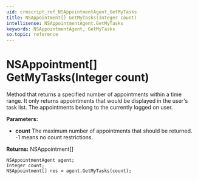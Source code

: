 ```yaml
---
uid: crmscript_ref_NSAppointmentAgent_GetMyTasks
title: NSAppointment[] GetMyTasks(Integer count)
intellisense: NSAppointmentAgent.GetMyTasks
keywords: NSAppointmentAgent, GetMyTasks
so.topic: reference
---
```


# NSAppointment[] GetMyTasks(Integer count)

Method that returns a specified number of appointments within a time range. It only returns appointments that would be displayed in the user's task list. The appointments belong to the currently logged on user.

**Parameters:**
 - **count** The maximum number of appointments that should be returned. -1 means no count restrictions.

**Returns:** NSAppointment[]

```crmscript
NSAppointmentAgent agent;
Integer count;
NSAppointment[] res = agent.GetMyTasks(count);
```

